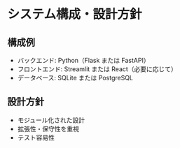 # システム構成・設計方針

## 構成例
- バックエンド: Python（Flask または FastAPI）
- フロントエンド: Streamlit または React（必要に応じて）
- データベース: SQLite または PostgreSQL

## 設計方針
- モジュール化された設計
- 拡張性・保守性を重視
- テスト容易性 
